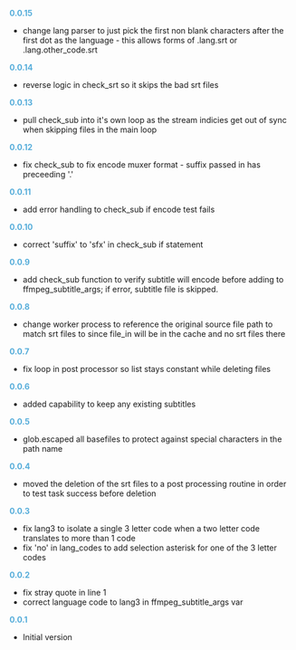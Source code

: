 
**<span style="color:#56adda">0.0.15</span>**
- change lang parser to just pick the first non blank characters after the first dot as the language - this allows forms of .lang.srt or .lang.other_code.srt

**<span style="color:#56adda">0.0.14</span>**
- reverse logic in check_srt so it skips the bad srt files

**<span style="color:#56adda">0.0.13</span>**
- pull check_sub into it's own loop as the stream indicies get out of sync when skipping files in the main loop

**<span style="color:#56adda">0.0.12</span>**
- fix check_sub to fix encode muxer format - suffix passed in has preceeding '.'

**<span style="color:#56adda">0.0.11</span>**
- add error handling to check_sub if encode test fails

**<span style="color:#56adda">0.0.10</span>**
- correct 'suffix' to 'sfx' in check_sub if statement

**<span style="color:#56adda">0.0.9</span>**
- add check_sub function to verify subtitle will encode before adding to ffmpeg_subtitle_args; if error, subtitle file is skipped.

**<span style="color:#56adda">0.0.8</span>**
- change worker process to reference the original source file path to match srt files to since file_in will be in the cache and no srt files there

**<span style="color:#56adda">0.0.7</span>**
- fix loop in post processor so list stays constant while deleting files

**<span style="color:#56adda">0.0.6</span>**
- added capability to keep any existing subtitles

**<span style="color:#56adda">0.0.5</span>**
- glob.escaped all basefiles to protect against special characters in the path name

**<span style="color:#56adda">0.0.4</span>**
- moved the deletion of the srt files to a post processing routine in order to test task success before deletion

**<span style="color:#56adda">0.0.3</span>**
- fix lang3 to isolate a single 3 letter code when a two letter code translates to more than 1 code
- fix 'no' in lang_codes to add selection asterisk for one of the 3 letter codes

**<span style="color:#56adda">0.0.2</span>**
- fix stray quote in line 1
- correct language code to lang3 in ffmpeg_subtitle_args var

**<span style="color:#56adda">0.0.1</span>**
- Initial version
